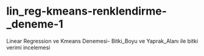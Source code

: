 # lin_reg-kmeans-renklendirme-_deneme-1
Linear Regression ve Kmeans Denemesi- Bitki_Boyu ve Yaprak_Alanı ile bitki verimi incelemesi
